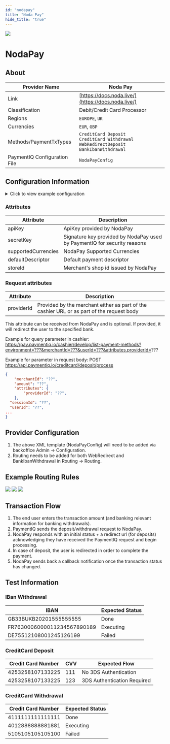```yaml
--- 
id: "nodapay"
title: "Noda Pay"
hide_title: "true"
---
```


![](/img/providers/logos/nodapay.png)

# NodaPay

## About

| Provider Name                | Noda Pay                                                                                                 |
|------------------------------|----------------------------------------------------------------------------------------------------------|
| Link                         | [https://docs.noda.live/](https://docs.noda.live/)                                                       |
| Classification               | Debit/Credit Card Processor                                                                              |
| Regions                      | `EUROPE`, `UK`                                                                                           |
| Currencies                   | `EUR`, `GBP`                                                                                             |
| Methods/PaymentTxTypes       | `CreditCard Deposit` <br/> `CreditCard Withdrawal` <br/> `WebRedirectDeposit` <br/> `BankIbanWithdrawal` |
| PaymentIQ Configuration File | `NodaPayConfig`                                                                                          |

## Configuration Information

<details>
<summary>Click to view example configuration</summary>
<br/>

```xml
<com.devcode.paymentiq.integration.nodapay.NodaPayConfig>
    <enabled>true</enabled>
    <testMode>true</testMode>
    <accounts>
        <entry>
            <string>???</string>
            <account>
                <supportedCurrencies>EUR|GBP</supportedCurrencies>
                <apiKey>???</apiKey>
                <secretKey>???</secretKey>
                <defaultDescriptor>???</defaultDescriptor>
                <storeId>???</storeId>
            </account>
        </entry>
    </accounts>
</com.devcode.paymentiq.integration.nodapay.NodaPayConfig>
```

</details>



### Attributes

| Attribute           | Description                                                              |
|---------------------|--------------------------------------------------------------------------|
| apiKey              | ApiKey provided by NodaPay                                               |
| secretKey           | Signature key provided by NodaPay used by PaymentIQ for security reasons |
| supportedCurrencies | NodaPay Supported Currencies                                             |
| defaultDescriptor   | Default payment descriptor                                               |
| storeId             | Merchant's shop id issued by NodaPay                                     |

### Request attributes

| Attribute  | Description                                                                               |
|------------|-------------------------------------------------------------------------------------------|
| providerId | Provided by the merchant either as part of the cashier URL or as part of the request body |

This attribute can be received from NodaPay and is optional. If provided, it will redirect the user to the specified bank.

Example for query parameter in cashier:
https://pay.paymentiq.io/cashier/develop/list-payment-methods?environment=???&merchantId=???&userId=???&attributes.providerId=???

Example for parameter in request body:
POST https://api.paymentiq.io/creditcard/deposit/process
```json
{
    "merchantId": "??",
    "amount": "??",
    "attributes": {
        "providerId": "??",
    },
  "sessionId": "??",
  "userId": "??",
...
}
```


## Provider Configuration

1. The above XML template (NodaPayConfig) will need to be added via backoffice Admin -> Configuration.
2. Routing needs to be added for both WebRedirect and BankIbanWithdrawal in Routing -> Routing.


## Example Routing Rules
![](/img/providers/routing/nodapay_webredirect.png)
![](/img/providers/routing/nodapay_withdrawal_iban.png)
![](/img/providers/routing/nodapay_creditcard_routing.png)

## Transaction Flow

1. The end user enters the transaction amount (and banking relevant information for banking withdrawals).
2. PaymentIQ sends the deposit/withdrawal request to NodaPay.
3. NodaPay responds with an initial status + a redirect url (for deposits) acknowledging they have received the PaymentIQ request and begin processing.
4. In case of deposit, the user is redirected in order to complete the payment.
5. NodaPay sends back a callback notification once the transaction status has changed.

## Test Information

### IBan Withdrawal

| IBAN                        | Expected Status |
|-----------------------------|-----------------|
| GB33BUKB20201555555555      | Done            |
| FR7630006000011234567890189 | Executing       |
| DE75512108001245126199      | Failed          |

### CreditCard Deposit

| Credit Card Number | CVV | Expected Flow               |
|--------------------|-----|-----------------------------|
| 4253258107133225   | 111 | No 3DS Authentication       |
| 4253258107133225   | 123 | 3DS Authentication Required |

### CreditCard Withdrawal

| Credit Card Number | Expected Status |
|--------------------|-----------------|
| 4111111111111111   | Done            |
| 4012888888881881   | Executing       |
| 5105105105105100   | Failed          |
